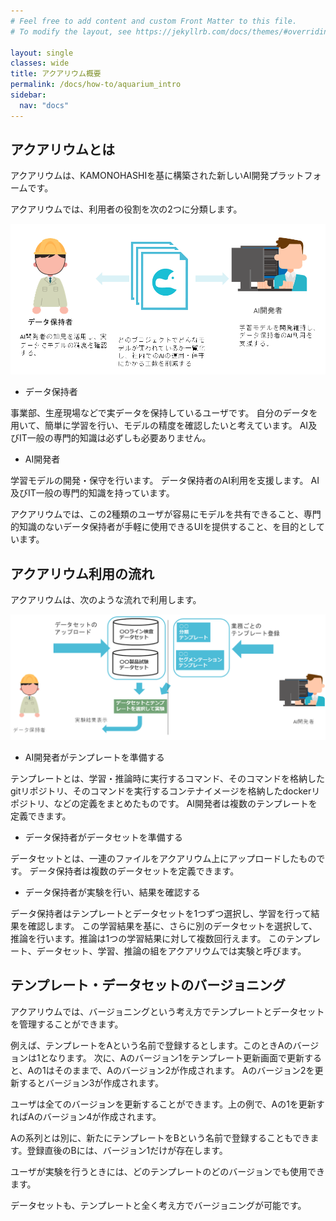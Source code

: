 ```yaml
---
# Feel free to add content and custom Front Matter to this file.
# To modify the layout, see https://jekyllrb.com/docs/themes/#overriding-theme-defaults

layout: single
classes: wide
title: アクアリウム概要
permalink: /docs/how-to/aquarium_intro
sidebar:
  nav: "docs"
---
```


## アクアリウムとは

アクアリウムは、KAMONOHASHIを基に構築された新しいAI開発プラットフォームです。

アクアリウムでは、利用者の役割を次の2つに分類します。

![コンセプト](/assets/images/aquarium/intro-concept.png)

* データ保持者

事業部、生産現場などで実データを保持しているユーザです。
自分のデータを用いて、簡単に学習を行い、モデルの精度を確認したいと考えています。
AI及びIT一般の専門的知識は必ずしも必要ありません。

* AI開発者

学習モデルの開発・保守を行います。
データ保持者のAI利用を支援します。
AI及びIT一般の専門的知識を持っています。

アクアリウムでは、この2種類のユーザが容易にモデルを共有できること、専門的知識のないデータ保持者が手軽に使用できるUIを提供すること、を目的としています。

## アクアリウム利用の流れ

アクアリウムは、次のような流れで利用します。

![フロー](/assets/images/aquarium/intro-flow.png)

* AI開発者がテンプレートを準備する

テンプレートとは、学習・推論時に実行するコマンド、そのコマンドを格納したgitリポジトリ、そのコマンドを実行するコンテナイメージを格納したdockerリポジトリ、などの定義をまとめたものです。
AI開発者は複数のテンプレートを定義できます。

* データ保持者がデータセットを準備する

データセットとは、一連のファイルをアクアリウム上にアップロードしたものです。
データ保持者は複数のデータセットを定義できます。

* データ保持者が実験を行い、結果を確認する

データ保持者はテンプレートとデータセットを1つずつ選択し、学習を行って結果を確認します。
この学習結果を基に、さらに別のデータセットを選択して、推論を行います。推論は1つの学習結果に対して複数回行えます。
このテンプレート、データセット、学習、推論の組をアクアリウムでは実験と呼びます。

## テンプレート・データセットのバージョニング

アクアリウムでは、バージョニングという考え方でテンプレートとデータセットを管理することができます。

例えば、テンプレートをAという名前で登録するとします。このときAのバージョンは1となります。
次に、Aのバージョン1をテンプレート更新画面で更新すると、Aの1はそのままで、Aのバージョン2が作成されます。
Aのバージョン2を更新するとバージョン3が作成されます。

ユーザは全てのバージョンを更新することができます。上の例で、Aの1を更新すればAのバージョン4が作成されます。

Aの系列とは別に、新たにテンプレートをBという名前で登録することもできます。登録直後のBには、バージョン1だけが存在します。

ユーザが実験を行うときには、どのテンプレートのどのバージョンでも使用できます。

データセットも、テンプレートと全く考え方でバージョニングが可能です。
